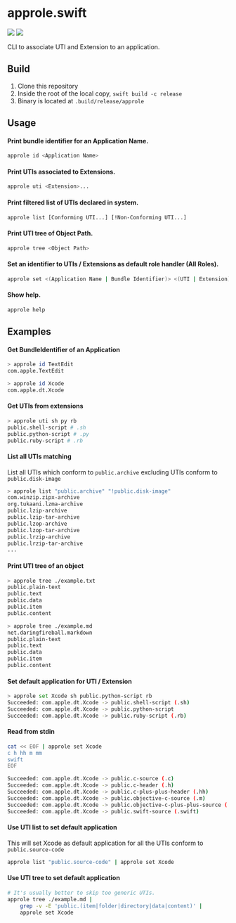 # approle.swift

[![](https://img.shields.io/endpoint?url=https%3A%2F%2Fswiftpackageindex.com%2Fapi%2Fpackages%2Faerobounce%2Fapprole.swift%2Fbadge%3Ftype%3Dplatforms)](https://swiftpackageindex.com/aerobounce/approle.swift)
[![](https://img.shields.io/endpoint?url=https%3A%2F%2Fswiftpackageindex.com%2Fapi%2Fpackages%2Faerobounce%2Fapprole.swift%2Fbadge%3Ftype%3Dswift-versions)](https://swiftpackageindex.com/aerobounce/approle.swift)

CLI to associate UTI and Extension to an application.

## Build

1. Clone this repository
2. Inside the root of the local copy, `swift build -c release`
3. Binary is located at `.build/release/approle`

## Usage

#### Print bundle identifier for an Application Name.

```sh
approle id <Application Name>
```

#### Print UTIs associated to Extensions.

```sh
approle uti <Extension>...
```

#### Print filtered list of UTIs declared in system.

```sh
approle list [Conforming UTI...] [!Non-Conforming UTI...]
```

#### Print UTI tree of Object Path.

```sh
approle tree <Object Path>
```

#### Set an identifier to UTIs / Extensions as default role handler (All Roles).

```sh
approle set <(Application Name | Bundle Identifier)> <(UTI | Extension)>...
```

#### Show help.

```sh
approle help
```

## Examples

#### Get BundleIdentifier of an Application

```sh
> approle id TextEdit
com.apple.TextEdit
```

```sh
> approle id Xcode
com.apple.dt.Xcode
```

#### Get UTIs from extensions

```sh
> approle uti sh py rb
public.shell-script # .sh
public.python-script # .py
public.ruby-script # .rb
```

#### List all UTIs matching

List all UTIs which conform to `public.archive` excluding UTIs conform to `public.disk-image`

```sh
> approle list "public.archive" "!public.disk-image"
com.winzip.zipx-archive
org.tukaani.lzma-archive
public.lzip-archive
public.lzip-tar-archive
public.lzop-archive
public.lzop-tar-archive
public.lrzip-archive
public.lrzip-tar-archive
...
```

#### Print UTI tree of an object

```sh
> approle tree ./example.txt
public.plain-text
public.text
public.data
public.item
public.content
```

```sh
> approle tree ./example.md
net.daringfireball.markdown
public.plain-text
public.text
public.data
public.item
public.content
```

#### Set default application for UTI / Extension

```sh
> approle set Xcode sh public.python-script rb
Succeeded: com.apple.dt.Xcode -> public.shell-script (.sh)
Succeeded: com.apple.dt.Xcode -> public.python-script
Succeeded: com.apple.dt.Xcode -> public.ruby-script (.rb)
```

#### Read from stdin

```sh
cat << EOF | approle set Xcode
c h hh m mm
swift
EOF

Succeeded: com.apple.dt.Xcode -> public.c-source (.c)
Succeeded: com.apple.dt.Xcode -> public.c-header (.h)
Succeeded: com.apple.dt.Xcode -> public.c-plus-plus-header (.hh)
Succeeded: com.apple.dt.Xcode -> public.objective-c-source (.m)
Succeeded: com.apple.dt.Xcode -> public.objective-c-plus-plus-source (.mm)
Succeeded: com.apple.dt.Xcode -> public.swift-source (.swift)
```

#### Use UTI list to set default application

This will set Xcode as default application for all the UTIs conform to `public.source-code`

```sh
approle list "public.source-code" | approle set Xcode
```

#### Use UTI tree to set default application

```sh
# It's usually better to skip too generic UTIs.
approle tree ./example.md |
    grep -v -E 'public.(item|folder|directory|data|content)' |
    approle set Xcode
```
